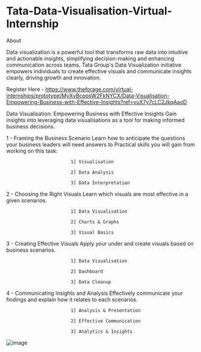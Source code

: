 # Tata-Data-Visualisation-Virtual-Internship
About

Data visualization is a powerful tool that transforms raw data into intuitive and actionable insights, simplifying decision-making and enhancing communication across teams. 
Tata Group's Data Visualization initiative empowers individuals to create effective visuals and communicate insights clearly, driving growth and innovation.

Register Here - https://www.theforage.com/virtual-internships/prototype/MyXvBcppsW2FkNYCX/Data-Visualisation-Empowering-Business-with-Effective-Insights?ref=vuX7y7cLC2JkqAaoD

Data Visualisation: Empowering Business with Effective Insights Gain insights into leveraging data visualisations as a tool for making informed business decisions.

1 - Framing the Business Scenario Learn how to anticipate the questions your business leaders will need answers to Practical skills you will gain from working on this task:

                            1] Visualisation 
                                                  
                            2] Data Analysis 
                                                  
                            3] Data Interpretation

2 - Choosing the Right Visuals Learn which visuals are most effective in a given scenarios.

                            1] Data Visualisation 
                            
                            2] Charts & Graphs 
                            
                            3] Visual Basics

3 - Creating Effective Visuals Apply your under and create visuals based on business scenarios.

                            1] Data Visualisation 
                            
                            2] Dashboard 
                            
                            3] Data Cleanup

4 - Communicating Insights and Analysis Effectively communicate your findings and explain how it relates to each scenarios.

                            1] Analysis & Presentation 
                            
                            2] Effective Communication 
                            
                            3] Analytics & Insights

![image](https://github.com/user-attachments/assets/38c45b02-cbaf-4f9a-a89d-b9242d6c304b)

